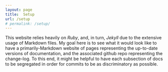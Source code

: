 ```yaml
---
layout: page
title:  Setup
url: /setup
# permalink: /setup/
---
```

This website relies heavily on *Ruby*, and, in turn, *Jekyll* due to the extensive usage of Markdown files. My goal here is to see what it would look like to have a primarily-Markdown website of pages representing the up-to-date versions of documentation, and the associated github repo representing the change-log. To this end, it might be helpful to have each subsection of docs to be segregated in order for commits to be as discriminatory as possible.

